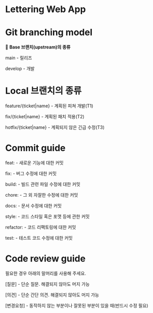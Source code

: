 # Lettering Web App

# Git branching model

📌 **Base 브랜치(upstream)의 종류**

main - 릴리즈

develop - 개발

# Local 브랜치의 종류

feature/{ticket|name} - 계획된 피쳐 개발(T1)

fix/{ticket|name} - 계획된 패치 적용(T2)

hotfix/{ticket|name} - 계획되지 않은 긴급 수정(T3)


# Commit guide

feat: - 새로운 기능에 대한 커밋

fix: - 버그 수정에 대한 커밋

build: - 빌드 관련 파일 수정에 대한 커밋


chore: - 그 외 자잘한 수정에 대한 커밋

docs: - 문서 수정에 대한 커밋

style: - 코드 스타일 혹은 포맷 등에 관한 커밋

refactor: - 코드 리팩토링에 대한 커밋

test: - 테스트 코드 수정에 대한 커밋

# Code review guide

필요한 경우 아래의 말머리를 사용해 주세요.

[질문] - 단순 질문. 해결되지 않아도 머지 가능

[의견] - 단순 간단 의견. 해결되지 않아도 머지 가능

[변경요청] - 동작하지 않는 부분이나 잘못된 부분이 있을 때(반드시 수정 필요)